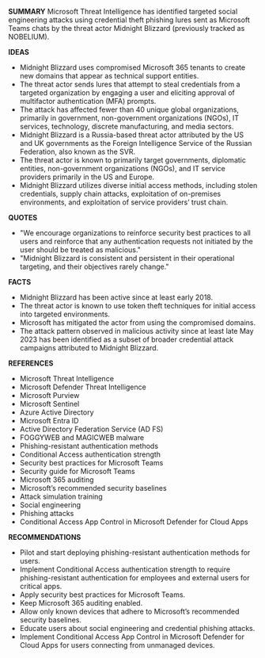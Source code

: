 **SUMMARY**
Microsoft Threat Intelligence has identified targeted social engineering attacks using credential theft phishing lures sent as Microsoft Teams chats by the threat actor Midnight Blizzard (previously tracked as NOBELIUM).

**IDEAS**
* Midnight Blizzard uses compromised Microsoft 365 tenants to create new domains that appear as technical support entities.
* The threat actor sends lures that attempt to steal credentials from a targeted organization by engaging a user and eliciting approval of multifactor authentication (MFA) prompts.
* The attack has affected fewer than 40 unique global organizations, primarily in government, non-government organizations (NGOs), IT services, technology, discrete manufacturing, and media sectors.
* Midnight Blizzard is a Russia-based threat actor attributed by the US and UK governments as the Foreign Intelligence Service of the Russian Federation, also known as the SVR.
* The threat actor is known to primarily target governments, diplomatic entities, non-government organizations (NGOs), and IT service providers primarily in the US and Europe.
* Midnight Blizzard utilizes diverse initial access methods, including stolen credentials, supply chain attacks, exploitation of on-premises environments, and exploitation of service providers’ trust chain.

**QUOTES**
* "We encourage organizations to reinforce security best practices to all users and reinforce that any authentication requests not initiated by the user should be treated as malicious."
* "Midnight Blizzard is consistent and persistent in their operational targeting, and their objectives rarely change."

**FACTS**
* Midnight Blizzard has been active since at least early 2018.
* The threat actor is known to use token theft techniques for initial access into targeted environments.
* Microsoft has mitigated the actor from using the compromised domains.
* The attack pattern observed in malicious activity since at least late May 2023 has been identified as a subset of broader credential attack campaigns attributed to Midnight Blizzard.

**REFERENCES**
* Microsoft Threat Intelligence
* Microsoft Defender Threat Intelligence
* Microsoft Purview
* Microsoft Sentinel
* Azure Active Directory
* Microsoft Entra ID
* Active Directory Federation Service (AD FS)
* FOGGYWEB and MAGICWEB malware
* Phishing-resistant authentication methods
* Conditional Access authentication strength
* Security best practices for Microsoft Teams
* Security guide for Microsoft Teams
* Microsoft 365 auditing
* Microsoft’s recommended security baselines
* Attack simulation training
* Social engineering
* Phishing attacks
* Conditional Access App Control in Microsoft Defender for Cloud Apps

**RECOMMENDATIONS**
* Pilot and start deploying phishing-resistant authentication methods for users.
* Implement Conditional Access authentication strength to require phishing-resistant authentication for employees and external users for critical apps.
* Apply security best practices for Microsoft Teams.
* Keep Microsoft 365 auditing enabled.
* Allow only known devices that adhere to Microsoft’s recommended security baselines.
* Educate users about social engineering and credential phishing attacks.
* Implement Conditional Access App Control in Microsoft Defender for Cloud Apps for users connecting from unmanaged devices.
